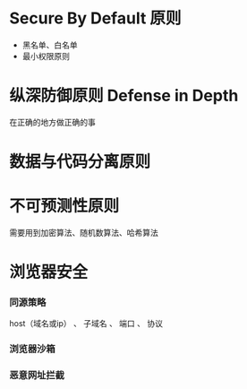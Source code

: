 # Secure By Default 原则
- 黑名单、白名单
- 最小权限原则
# 纵深防御原则 Defense in Depth
在正确的地方做正确的事
# 数据与代码分离原则
# 不可预测性原则
 
 需要用到加密算法、随机数算法、哈希算法

# 浏览器安全
### 同源策略
host（域名或ip） 、 子域名 、 端口 、 协议
### 浏览器沙箱
### 恶意网址拦截